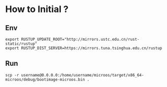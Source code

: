 # How to Initial ?

##  Env

```shell
export RUSTUP_UPDATE_ROOT="http://mirrors.ustc.edu.cn/rust-static/rustup"
export RUSTUP_DIST_SERVER=https://mirrors.tuna.tsinghua.edu.cn/rustup
```

##  Run

```shell
scp -r username@0.0.0.0:/home/username/microos/target/x86_64-microos/debug/bootimage-microos.bin .
```
